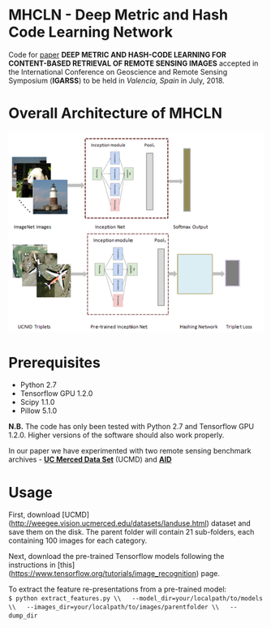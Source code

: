 # MHCLN - Deep Metric and Hash Code Learning Network

Code for [paper](https://www.igarss2018.org/Papers/viewpapers.asp?papernum=3006) 
**DEEP METRIC AND HASH-CODE LEARNING FOR CONTENT-BASED RETRIEVAL OF REMOTE SENSING IMAGES** 
accepted in the International Conference on Geoscience and Remote Sensing Symposium (**IGARSS**) 
to be held in *Valencia, Spain* in July, 2018.

# Overall Architecture of MHCLN

![Overall Architecture og MHCLN](./UCMD/imgs/overview_mhcln.png)

# Prerequisites
- Python 2.7
- Tensorflow GPU 1.2.0
- Scipy 1.1.0
- Pillow 5.1.0

**N.B.** The code has only been tested with Python 2.7 and Tensorflow GPU 1.2.0. Higher versions of the software should also work properly.

In our paper we have experimented with two remote sensing benchmark archives - [**UC Merced Data Set**](http://weegee.vision.ucmerced.edu/datasets/landuse.html) (UCMD) and [**AID**](https://arxiv.org/abs/1608.05167)

# Usage
First, download [UCMD] (http://weegee.vision.ucmerced.edu/datasets/landuse.html) dataset and save them on the disk. The parent folder will contain 21 sub-folders, each containing 100 images for each category.

Next, download the pre-trained Tensorflow models following the instructions in [this] (https://www.tensorflow.org/tutorials/image_recognition) page.

To extract the feature re-presentations from a pre-trained model:  
  `$ python extract_features.py \\  
    --model_dir=your/localpath/to/models \\  
    --images_dir=your/localpath/to/images/parentfolder \\  
    --dump_dir`  



